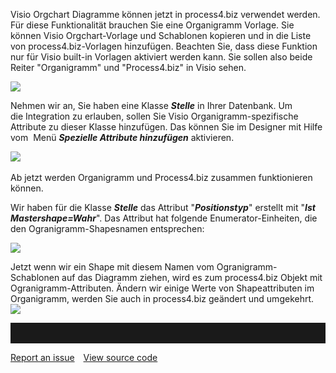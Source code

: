 

Visio Orgchart Diagramme können jetzt in process4.biz verwendet werden.
Für diese Funktionalität brauchen Sie eine Organigramm Vorlage. Sie
können Visio Orgchart-Vorlage und Schablonen kopieren und in die Liste
von process4.biz-Vorlagen hinzufügen. Beachten Sie, dass diese Funktion
nur für Visio built-in Vorlagen aktiviert werden kann. Sie sollen also
beide Reiter "Organigramm" und "Process4.biz" in Visio sehen.

![](//images.ctfassets.net/utx1h0gfm1om/14MQSdS0jMiu4QKqsiCIGa/e12822af81a0d87d42a06d908c49e193/1018489.png)

Nehmen wir an, Sie haben eine Klasse ***Stelle*** in Ihrer Datenbank. Um
die Integration zu erlauben, sollen Sie Visio Organigramm-spezifische
Attribute zu dieser Klasse hinzufügen. Das können Sie im Designer mit
Hilfe vom  Menü ***Spezielle Attribute hinzufügen*** aktivieren.

![](//images.ctfassets.net/utx1h0gfm1om/5xuk4l5jJSgkMU4iCCCQSQ/2155edd360f603d7b8f7cae3295e00ac/1018484.png) 

Ab jetzt werden Organigramm und Process4.biz zusammen funktionieren
können.

Wir haben für die Klasse ***Stelle*** das Attribut "***Positionstyp***"
erstellt mit "***Ist Mastershape=Wahr***". Das Attribut hat folgende
Enumerator-Einheiten, die den Ogranigramm-Shapesnamen entsprechen:

![](//images.ctfassets.net/utx1h0gfm1om/7mdfnj8pTawe4KMCwaKCsU/2c8aebc3e31245b90ed6bd6c3455c2ad/1018493.png)

Jetzt wenn wir ein Shape mit diesem Namen vom Ogranigramm-Schablonen auf
das Diagramm ziehen, wird es zum process4.biz Objekt mit
Ogranigramm-Attributen. Ändern wir einige Werte von Shapeattributen im
Organigramm, werden Sie auch in process4.biz geändert und umgekehrt.  
![](//images.ctfassets.net/utx1h0gfm1om/4B78EXShqg2cmy2giIWIQ2/0d7cb706083c79be087feed831b00b2b/1018498.png)  
  


<hr style="padding-top:2rem" />
<a href="https://github.com/process4/docs/issues" target="_blank" class="bgw btn btn-primary btn-lg shadow-sm">Report an issue</a>
<a href="https://github.com/process4/docs" target="_blank" class="bgw btn btn-primary btn-lg shadow-sm" style="margin-left:10px;">View source code</a>